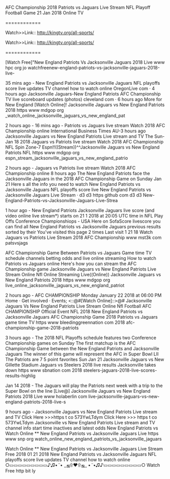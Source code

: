 AFC Championship 2018 Patriots vs Jaguars Live Stream NFL Playoff Football Game 21 Jan 2018 Online TV

============

Watch>>Link:: http://kingtv.org/all-sports/

Watch>>Link:: http://kingtv.org/all-sports/

============

[Watch Free]"New England Patriots Vs Jacksonville Jaguars 2018 Live 
www hpc org jo watchfreenew-england-patriots-vs-jacksonville-jaguars-2018-live- 

35 mins ago - New England Patriots vs Jacksonville Jaguars NFL playoffs score live updates TV channel how to watch online OregonLive com · 4 hours ago Jacksonville Jaguars-New England Patriots AFC Championship TV live scoreboard updates (photos) cleveland com · 6 hours ago More for New England 
[Watch Online]! Jacksonville Jaguars vs New England Patriots 2018 
https www mdgop org _watch_online_jacksonville_jaguars_vs_new_england_pat 

2 hours ago - 16 mins ago - Patriots vs Jaguars live stream Watch 2018 AFC Championship online International Business Times AU-3 hours ago Jacksonville Jaguars vs New England Patriots Live stream and TV The Sun-Jan 18 2018 Jaguars vs Patriots live stream Watch 2018 AFC Championship NFL Spin Zone-7 
Espn!!((Stream))^^Jacksonville Jaguars vs New England Patriots NFL 
https www mdgop org espn_stream_jacksonville_jaguars_vs_new_england_patrio 

2 hours ago - Jaguars vs Patriots live stream Watch 2018 AFC Championship online 8 hours ago The New England Patriots face the Jacksonville Jaguars in the 2018 AFC Championship Game on Sunday Jan 21 Here s all the info you need to watch New England Patriots vs Jacksonville Jaguars NFL playoffs score live
New England Patriots vs Jacksonville Jaguars Live Stream · d3 d3 
https github com d3 d3 New-England-Patriots-vs-Jacksonville-Jaguars-Live-Strea 

1 hour ago - New England Patriots Jacksonville Jaguars live score (and video online live stream*) starts on 21 1 2018 at 20:05 UTC time in NFL Play Offs Conference Championshiops - USA Here on SofaScore livescore you can find all New England Patriots vs Jacksonville Jaguars previous results sorted by their 
You've visited this page 2 times Last visit 1 21 18
Watch Jaguars vs Patriots Live Stream 2018 AFC Championship 
www mst3k com patsvsjags

AFC Championship Game Between Patriots vs Jaguars Game time TV schedule channels betting odds and live online streaming How to watch Patriots vs Jaguars online Here's how you can stream the AFC Championship game Jacksonville Jaguars vs New England Patriots Live Stream Online Nfl Online Streaming 
Live((Online)) Jacksonville Jaguars vs New England Patriots 2018 
https www mdgop org live_online_jacksonville_jaguars_vs_new_england_patriot 

2 hours ago - AFC CHAMPIONSHIP Monday January 22 2018 at 06:00 PM Home · Get involved · Events; <::@#[Watch Online]::>@# Jacksonville Jaguars Vs New England Patriots Live Stream Online Nfl Football AFC CHAMPIONSHIP Official Event NFL 2018 New England Patriots vs Jacksonville Jaguars 
AFC Championship Game 2018 Patriots vs Jaguars game time TV 
https www bleedinggreennation com 2018 afc-championship-game-2018-patriots 

3 hours ago - The 2018 NFL Playoffs schedule features two Conference Championship games on Sunday The first matchup is the AFC Championship Game between the New England Patriots and Jacksonville Jaguars The winner of this game will represent the AFC in Super Bowl LII The Patriots are 7 5 point favorites 
Sun Jan 21
Jacksonville Jaguars vs New 
Gillette Stadium
Jaguars vs Steelers 2018 live results Jacksonville takes down 
https www sbnation com 2018 steelers-jaguars-2018-live-scores-results-highlig 

Jan 14 2018 - The Jaguars will play the Patriots next week with a trip to the Super Bowl on the line 
[Live@] Jacksonville Jaguars vs New England Patriots 2018 Live 
www holaberlin com live-jacksonville-jaguars-vs-new-england-patriots-2018-live-s 

9 hours ago - Jacksonville Jaguars vs New England Patriots Live stream and TV Click Here >>>https t co 573YwLTdym Click Here >>> https t co 573YwLTdym Jacksonville vs New England Patriots Live stream and TV channel info start time inactives and latest odds New England Patriots vs 
Watch Online ** New England Patriots vs Jacksonville Jaguars Live 
https www snp org watch_online_new_england_patriots_vs_jacksonville_jaguars 

Watch Online ** New England Patriots vs Jacksonville Jaguars Live Stream Free 2018 01 21 2018 New England Patriots vs Jacksonville Jaguars NFL playoffs score live updates TV channel how to watch online ○▭▭▭▭▭▭▭▭▭♪♫•*¨*• ¸¸ஜ۩❤۩ஜ¸¸ •*¨*•♫♪▭▭▭▭▭▭▭▭▭○ Watch Free http bit ly 